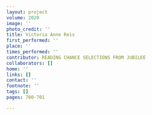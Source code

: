 ```yaml
---
layout: project
volume: 2020
image: ''
photo_credit: ''
title: Victoria Anne Reis
first_performed: ''
place: ''
times_performed: ''
contributor: READING CHANCE SELECTIONS FROM JUBILEE
collaborators: []
home: ''
links: []
contact: ''
footnote: ''
tags: []
pages: 700-701

---
```




